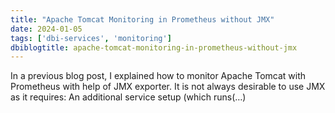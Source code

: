 ```yaml
---
title: "Apache Tomcat Monitoring in Prometheus without JMX"
date: 2024-01-05
tags: ['dbi-services', 'monitoring']
dbiblogtitle: apache-tomcat-monitoring-in-prometheus-without-jmx
---
```

In a previous blog post, I explained how to monitor Apache Tomcat with Prometheus with help of JMX exporter. It is not always desirable to use JMX as it requires: An additional service setup (which runs(…)